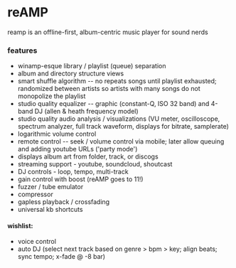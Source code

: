 # reAMP

reamp is an offline-first, album-centric music player for sound nerds

### features

- winamp-esque library / playlist (queue) separation
- album and directory structure views
- smart shuffle algorithm -- no repeats songs until playlist exhausted; randomized between artists so artists with many songs do not monopolize the playlist
- studio quality equalizer -- graphic (constant-Q, ISO 32 band) and 4-band DJ  (allen & heath frequency model)
- studio quality audio analysis / visualizations (VU meter, oscilloscope, spectrum analyzer, full track waveform, displays for bitrate, samplerate)
- logarithmic volume control
- remote control -- seek / volume control via mobile; later allow queuing and adding youtube URLs ('party mode')
- displays album art from folder, track, or discogs
- streaming support - youtube, soundcloud, shoutcast
- DJ controls - loop, tempo, multi-track
- gain control with boost (reAMP goes to 11!)
- fuzzer / tube emulator
- compressor
- gapless playback / crossfading
- universal kb shortcuts

#### wishlist:
- voice control
- auto DJ (select next track based on genre > bpm > key; align beats; sync tempo; x-fade @ -8 bar)
